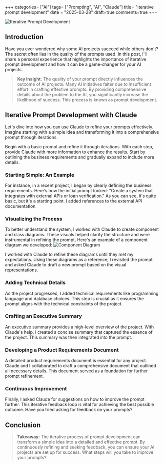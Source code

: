 +++
categories= ["AI"]
tags= ["Prompting", "AI", "Claude"]
title= "Iterative prompt development"
date = "2025-03-28"
draft=true
comments=true
+++

![Iterative Prompt Development](https://www.cps.edu/contentassets/c9c5e83a44284b1ebbcf62835166d162/iterating-01.png)

## Introduction

Have you ever wondered why some AI projects succeed while others don't? The secret often lies in the quality of the prompts used. In this post, I'll share a personal experience that highlights the importance of iterative prompt development and how it can be a game-changer for your AI projects.

> **Key Insight:** The quality of your prompt directly influences the outcome of AI projects. Many AI initiatives falter due to insufficient effort in crafting effective prompts. By providing comprehensive details about the problem to the AI, you significantly increase the likelihood of success. This process is known as prompt development.

## Iterative Prompt Development with Claude

Let's dive into how you can use Claude to refine your prompts effectively. Imagine starting with a simple idea and transforming it into a comprehensive prompt through iterations.

Begin with a basic prompt and refine it through iterations. With each step, provide Claude with more information to enhance the results. Start by outlining the business requirements and gradually expand to include more details.

### Starting Simple: An Example

For instance, in a recent project, I began by clearly defining the business requirements. Here's how the initial prompt looked: "Create a system that integrates with external APIs or loan verification." As you can see, it's quite basic, but it's a starting point. I added references to the external API documentation.

### Visualizing the Process

To better understand the system, I worked with Claude to create component and class diagrams. These visuals helped clarify the structure and were instrumental in refining the prompt. Here's an example of a component diagram we developed:
![Component Diagram](https://example.com/component-diagram.png)

I worked with Claude to refine these diagrams until they met my expectations. Using these diagrams as a reference, I revisited the prompt and asked Claude to draft a new prompt based on the visual representations.

### Adding Technical Details

As the project progressed, I added technical requirements like programming language and database choices. This step is crucial as it ensures the prompt aligns with the technical constraints of the project.

### Crafting an Executive Summary

An executive summary provides a high-level overview of the project. With Claude's help, I created a concise summary that captured the essence of the project. This summary was then integrated into the prompt.

### Developing a Product Requirements Document

A detailed product requirements document is essential for any project. Claude and I collaborated to draft a comprehensive document that outlined all necessary details. This document served as a foundation for further prompt refinement.

### Continuous Improvement

Finally, I asked Claude for suggestions on how to improve the prompt further. This iterative feedback loop is vital for achieving the best possible outcome. Have you tried asking for feedback on your prompts?

## Conclusion

> **Takeaway:** The iterative process of prompt development can transform a simple idea into a detailed and effective prompt. By continuously refining and seeking feedback, you can ensure your AI projects are set up for success. What steps will you take to improve your prompts?
